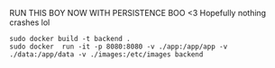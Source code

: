 RUN THIS BOY
NOW WITH PERSISTENCE BOO <3 Hopefully nothing crashes lol
```
sudo docker build -t backend .
sudo docker  run -it -p 8080:8080 -v ./app:/app/app -v  ./data:/app/data -v ./images:/etc/images backend

```